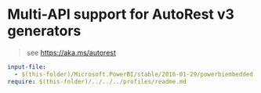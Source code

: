 # Multi-API support for AutoRest v3 generators

> see https://aka.ms/autorest

``` yaml
input-file:
  - $(this-folder)/Microsoft.PowerBI/stable/2016-01-29/powerbiembedded.json
require: $(this-folder)/../../../profiles/readme.md
```

